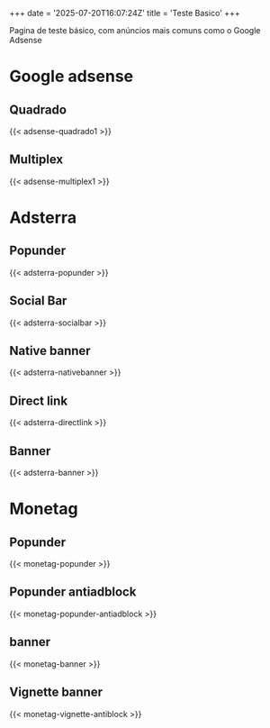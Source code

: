 +++
date = '2025-07-20T16:07:24Z'
title = 'Teste Basico'
+++

Pagina de teste básico, com anúncios mais comuns como o Google Adsense

# Google adsense
## Quadrado
{{< adsense-quadrado1 >}}

## Multiplex
{{< adsense-multiplex1 >}}


# Adsterra

## Popunder
{{< adsterra-popunder >}}

## Social Bar
{{< adsterra-socialbar >}}

## Native banner
{{< adsterra-nativebanner >}}

## Direct link
{{< adsterra-directlink >}}

## Banner
{{< adsterra-banner >}}

# Monetag
## Popunder
{{< monetag-popunder >}}

## Popunder antiadblock
{{< monetag-popunder-antiadblock >}}

## banner
{{< monetag-banner >}}

## Vignette banner
{{< monetag-vignette-antiblock >}}